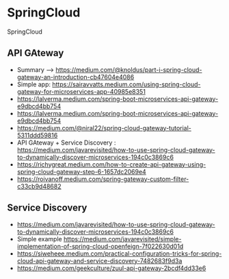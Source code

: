 # SpringCloud
SpringCloud


## API GAteway 
* Summary --> https://medium.com/@knoldus/part-i-spring-cloud-gateway-an-introduction-cb47604e4086 
* Simple app: https://sairavvatts.medium.com/using-spring-cloud-gateway-for-microservices-app-40985e8351
* https://lalverma.medium.com/spring-boot-microservices-api-gateway-e9dbcd4bb754 
* https://lalverma.medium.com/spring-boot-microservices-api-gateway-e9dbcd4bb754
* https://medium.com/@niral22/spring-cloud-gateway-tutorial-5311ddd59816
* API GAteway + Service Discovery : https://medium.com/javarevisited/how-to-use-spring-cloud-gateway-to-dynamically-discover-microservices-194c0c3869c6 
* https://richygreat.medium.com/how-to-create-api-gateway-using-spring-cloud-gateway-step-6-1657dc2069e4
* https://roivanoff.medium.com/spring-gateway-custom-filter-c33cb9d48682


## Service Discovery 
* https://medium.com/javarevisited/how-to-use-spring-cloud-gateway-to-dynamically-discover-microservices-194c0c3869c6 
* Simple example https://medium.com/javarevisited/simple-implementation-of-spring-cloud-openfeign-7f022630d01d
* https://siweheee.medium.com/practical-configuration-tricks-for-spring-cloud-api-gateway-and-service-discovery-7482683f9d3a
* https://medium.com/geekculture/zuul-api-gateway-2bcdf4dd33e6
